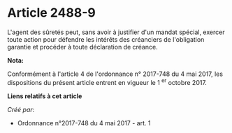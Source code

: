 # Article 2488-9

L'agent des sûretés peut, sans avoir à justifier d'un mandat spécial, exercer toute action pour défendre les intérêts des
créanciers de l'obligation garantie et procéder à toute déclaration de créance.

**Nota:**

Conformément à l'article 4 de l'ordonnance n° 2017-748 du 4 mai 2017, les dispositions du présent article entrent en vigueur
le 1
  <sup>er</sup> octobre 2017.

**Liens relatifs à cet article**

_Créé par_:

  - Ordonnance n°2017-748 du 4 mai 2017 - art. 1
